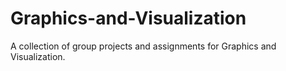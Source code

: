 # Graphics-and-Visualization

A collection of group projects and assignments for Graphics and Visualization.
